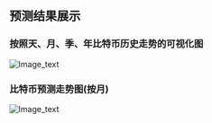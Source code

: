 ## 预测结果展示

### 按照天、月、季、年比特币历史走势的可视化图
![Image_text](https://raw.githubusercontent.com/OneStepAndTwoSteps/data_mining_analysis/master/static/%E6%95%B0%E6%8D%AE%E5%88%86%E6%9E%90%E6%A1%88%E4%BE%8B/%E6%AF%94%E7%89%B9%E5%B8%81%E8%B5%B0%E5%8A%BF%E9%A2%84%E6%B5%8B/5.png)

### 比特币预测走势图(按月)
![Image_text](https://raw.githubusercontent.com/OneStepAndTwoSteps/data_mining_analysis/master/static/%E6%95%B0%E6%8D%AE%E5%88%86%E6%9E%90%E6%A1%88%E4%BE%8B/%E6%AF%94%E7%89%B9%E5%B8%81%E8%B5%B0%E5%8A%BF%E9%A2%84%E6%B5%8B/4.png)


